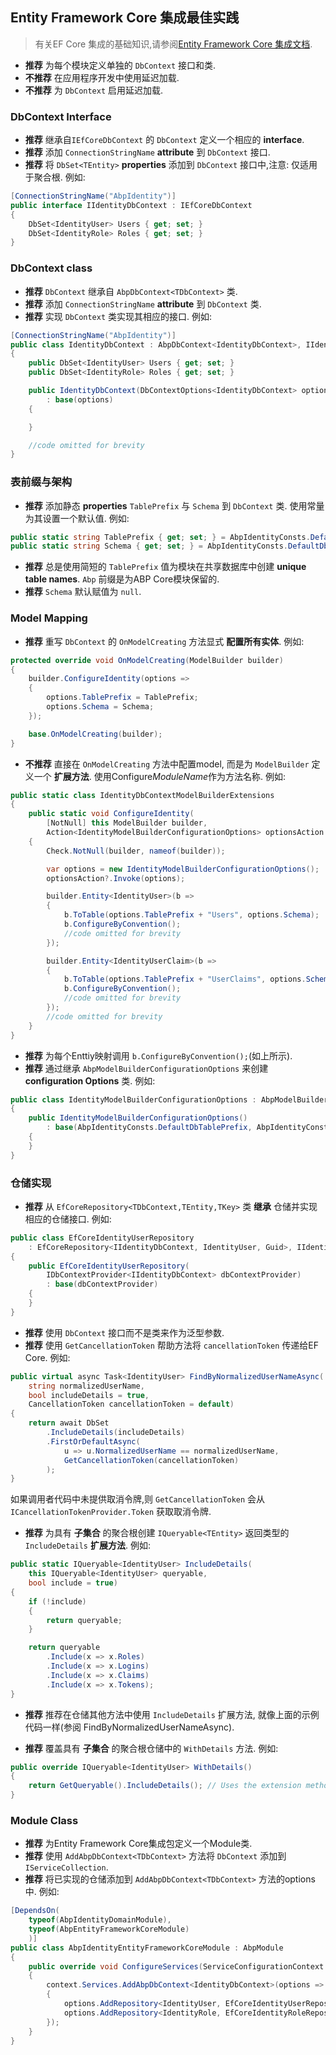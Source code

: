 ## Entity Framework Core 集成最佳实践

> 有关EF Core 集成的基础知识,请参阅[Entity Framework Core 集成文档](../Entity-Framework-Core.md).

- **推荐** 为每个模块定义单独的 `DbContext` 接口和类.
- **不推荐** 在应用程序开发中使用延迟加载.
- **不推荐** 为 `DbContext` 启用延迟加载.

### DbContext Interface

- **推荐** 继承自`IEfCoreDbContext` 的 `DbContext` 定义一个相应的 **interface**.
- **推荐** 添加 `ConnectionStringName` **attribute** 到 `DbContext` 接口.
- **推荐** 将 `DbSet<TEntity>`  **properties** 添加到 `DbContext` 接口中,注意: 仅适用于聚合根. 例如:

````C#
[ConnectionStringName("AbpIdentity")]
public interface IIdentityDbContext : IEfCoreDbContext
{
    DbSet<IdentityUser> Users { get; set; }
    DbSet<IdentityRole> Roles { get; set; }
}
````

### DbContext class

* **推荐** `DbContext` 继承自 `AbpDbContext<TDbContext>` 类.
* **推荐** 添加 `ConnectionStringName` **attribute** 到 `DbContext` 类.
* **推荐** 实现 `DbContext` 类实现其相应的接口. 例如:

````C#
[ConnectionStringName("AbpIdentity")]
public class IdentityDbContext : AbpDbContext<IdentityDbContext>, IIdentityDbContext
{
    public DbSet<IdentityUser> Users { get; set; }
    public DbSet<IdentityRole> Roles { get; set; }

    public IdentityDbContext(DbContextOptions<IdentityDbContext> options)
        : base(options)
    {

    }

    //code omitted for brevity
}
````

### 表前缀与架构

- **推荐** 添加静态 **properties** `TablePrefix` 与  `Schema` 到 `DbContext` 类. 使用常量为其设置一个默认值. 例如:

````C#
public static string TablePrefix { get; set; } = AbpIdentityConsts.DefaultDbTablePrefix;
public static string Schema { get; set; } = AbpIdentityConsts.DefaultDbSchema;
````

  - **推荐** 总是使用简短的 `TablePrefix` 值为模块在共享数据库中创建  **unique table names**. `Abp` 前缀是为ABP Core模块保留的.
  - **推荐** `Schema` 默认赋值为 `null`.

### Model Mapping

- **推荐** 重写 `DbContext` 的 `OnModelCreating` 方法显式 **配置所有实体**. 例如:

````C#
protected override void OnModelCreating(ModelBuilder builder)
{
    builder.ConfigureIdentity(options =>
    {
        options.TablePrefix = TablePrefix;
        options.Schema = Schema;
    });

    base.OnModelCreating(builder);
}
````

- **不推荐** 直接在 `OnModelCreating` 方法中配置model, 而是为 `ModelBuilder` 定义一个 **扩展方法**. 使用Configure*ModuleName*作为方法名称. 例如:

````C#
public static class IdentityDbContextModelBuilderExtensions
{
    public static void ConfigureIdentity(
        [NotNull] this ModelBuilder builder,
        Action<IdentityModelBuilderConfigurationOptions> optionsAction = null)
    {
        Check.NotNull(builder, nameof(builder));

        var options = new IdentityModelBuilderConfigurationOptions();
        optionsAction?.Invoke(options);

        builder.Entity<IdentityUser>(b =>
        {
            b.ToTable(options.TablePrefix + "Users", options.Schema);
            b.ConfigureByConvention();
            //code omitted for brevity
        });

        builder.Entity<IdentityUserClaim>(b =>
        {
            b.ToTable(options.TablePrefix + "UserClaims", options.Schema);
            b.ConfigureByConvention();
            //code omitted for brevity
        });
        //code omitted for brevity
    }
}
````

* **推荐** 为每个Enttiy映射调用 `b.ConfigureByConvention();`(如上所示).
* **推荐** 通过继承 `AbpModelBuilderConfigurationOptions` 来创建 **configuration Options** 类. 例如:

````C#
public class IdentityModelBuilderConfigurationOptions : AbpModelBuilderConfigurationOptions
{
    public IdentityModelBuilderConfigurationOptions()
        : base(AbpIdentityConsts.DefaultDbTablePrefix, AbpIdentityConsts.DefaultDbSchema)
    {
    }
}
````

### 仓储实现

- **推荐** 从 `EfCoreRepository<TDbContext,TEntity,TKey>` 类 **继承** 仓储并实现相应的仓储接口. 例如:

````C#
public class EfCoreIdentityUserRepository
    : EfCoreRepository<IIdentityDbContext, IdentityUser, Guid>, IIdentityUserRepository
{
    public EfCoreIdentityUserRepository(
        IDbContextProvider<IIdentityDbContext> dbContextProvider)
        : base(dbContextProvider)
    {
    }
}
````

* **推荐** 使用 `DbContext` 接口而不是类来作为泛型参数.
* **推荐** 使用 `GetCancellationToken` 帮助方法将 `cancellationToken` 传递给EF Core. 例如:

````C#
public virtual async Task<IdentityUser> FindByNormalizedUserNameAsync(
    string normalizedUserName,
    bool includeDetails = true,
    CancellationToken cancellationToken = default)
{
    return await DbSet
        .IncludeDetails(includeDetails)
        .FirstOrDefaultAsync(
            u => u.NormalizedUserName == normalizedUserName,
            GetCancellationToken(cancellationToken)
        );
}
````

如果调用者代码中未提供取消令牌,则 `GetCancellationToken` 会从`ICancellationTokenProvider.Token` 获取取消令牌.

- **推荐** 为具有 **子集合** 的聚合根创建 `IQueryable<TEntity>` 返回类型的 `IncludeDetails` **扩展方法**. 例如:

````C#
public static IQueryable<IdentityUser> IncludeDetails(
    this IQueryable<IdentityUser> queryable,
    bool include = true)
{
    if (!include)
    {
        return queryable;
    }

    return queryable
        .Include(x => x.Roles)
        .Include(x => x.Logins)
        .Include(x => x.Claims)
        .Include(x => x.Tokens);
}
````

* **推荐** 推荐在仓储其他方法中使用 `IncludeDetails` 扩展方法, 就像上面的示例代码一样(参阅 FindByNormalizedUserNameAsync).

- **推荐** 覆盖具有 **子集合** 的聚合根仓储中的 `WithDetails` 方法. 例如:

````C#
public override IQueryable<IdentityUser> WithDetails()
{
    return GetQueryable().IncludeDetails(); // Uses the extension method defined above
}
````

### Module Class

- **推荐** 为Entity Framework Core集成包定义一个Module类.
- **推荐** 使用 `AddAbpDbContext<TDbContext>` 方法将 `DbContext` 添加到 `IServiceCollection`.
- **推荐** 将已实现的仓储添加到 `AddAbpDbContext<TDbContext>` 方法的options中. 例如:

````C#
[DependsOn(
    typeof(AbpIdentityDomainModule),
    typeof(AbpEntityFrameworkCoreModule)
    )]
public class AbpIdentityEntityFrameworkCoreModule : AbpModule
{
    public override void ConfigureServices(ServiceConfigurationContext context)
    {
        context.Services.AddAbpDbContext<IdentityDbContext>(options =>
        {
            options.AddRepository<IdentityUser, EfCoreIdentityUserRepository>();
            options.AddRepository<IdentityRole, EfCoreIdentityRoleRepository>();
        });
    }
}
````
